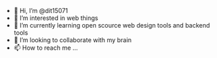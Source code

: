 - 👋 Hi, I’m @dit15071
- 👀 I’m interested in web things   
- 🌱 I’m currently learning open scource web design tools and backend tools 
- 💞️ I’m looking to collaborate with my brain
- 📫 How to reach me ...

<!---
dit15071/dit15071 is a ✨ special ✨ repository because its `README.md` (this file) appears on your GitHub profile.
You can click the Preview link to take a look at your changes.
--->

